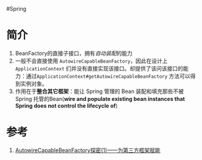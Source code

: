 #Spring 

# 简介
1.  BeanFactory的直接子接口，拥有*自动装配*的能力
2.  一般不会直接使用 `AutowireCapableBeanFactory`，因此在设计上 `ApplicationContext` 们并没有直接实现该接口。却提供了该问该接口的能力：通过`ApplicationContext#getAutowireCapableBeanFactory` 方法可以得到实例对象。
3.  作用在于**整合其它框架**：能让 Spring 管理的 Bean 装配和填充那些不被 Spring 托管的Bean(**wire and populate existing bean instances that Spring does not control the lifecycle of**)

# 参考
1. [AutowireCapableBeanFactory探密(1)——为第三方框架赋能 ](https://www.jianshu.com/p/f9718de489f0)